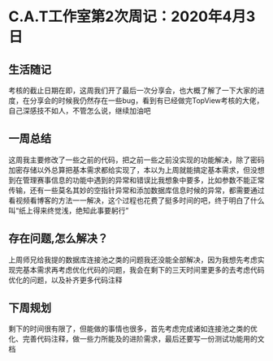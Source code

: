 # C.A.T工作室第2次周记：2020年4月3日

## 生活随记

​		考核的截止日期在即，这周我们开了最后一次分享会，也大概了解了一下大家的进度，在分享会的时候我仍然存在一些bug，看到有已经做完TopView考核的大佬，自己深感技不如人，不管怎么说，继续加油吧

## 一周总结

​		这周我主要修改了一些之前的代码，把之前一些之前没实现的功能解决，除了密码加密存储以外总算把基本需求都给实现了，本以为上周就能搞定基本需求，但没想到在管理赛事信息的功能中遇到的异常和错误比我想象中要多，比如参数不能正常传输，还有一些莫名其妙的空指针异常和添加数据库信息时候的异常，都需要通过看视频看博客的方法一一解决，这个过程也花费了挺多时间的吧，终于明白了什么叫“纸上得来终觉浅，绝知此事要躬行”

## 存在问题,怎么解决？

​		上周师兄给我提的数据库连接池之类的问题我还没能全部解决，因为我想先考虑实现完基本需求再考虑优化代码的问题，我会在剩下的三天时间里更多的去考虑代码优化的问题，以及补齐更多代码注释

## 下周规划

​		剩下的时间很有限了，但能做的事情也很多，首先考虑完成诸如连接池之类的优化、完善代码注释，做一些力所能及的进阶需求，最后还要写一份测试功能用的文档
